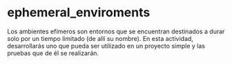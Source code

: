 # ephemeral_enviroments
Los ambientes efímeros son entornos que se encuentran destinados a durar solo por un tiempo limitado (de allí su nombre). En esta actividad, desarrollarás uno que pueda ser utilizado en un proyecto simple y las pruebas que de él se realizarán.
